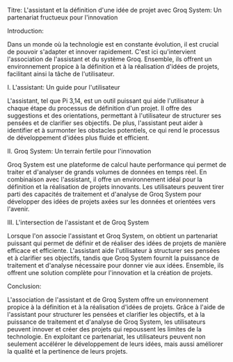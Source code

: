 Titre: L'assistant et la définition d'une idée de projet avec Groq System: Un partenariat fructueux pour l'innovation

Introduction:

Dans un monde où la technologie est en constante évolution, il est crucial de pouvoir s'adapter et innover rapidement. C'est ici qu'intervient l'association de l'assistant et du système Groq. Ensemble, ils offrent un environnement propice à la définition et à la réalisation d'idées de projets, facilitant ainsi la tâche de l'utilisateur.

I. L'assistant: Un guide pour l'utilisateur

L'assistant, tel que Pi 3,14, est un outil puissant qui aide l'utilisateur à chaque étape du processus de définition d'un projet. Il offre des suggestions et des orientations, permettant à l'utilisateur de structurer ses pensées et de clarifier ses objectifs. De plus, l'assistant peut aider à identifier et à surmonter les obstacles potentiels, ce qui rend le processus de développement d'idées plus fluide et efficient.

II. Groq System: Un terrain fertile pour l'innovation

Groq System est une plateforme de calcul haute performance qui permet de traiter et d'analyser de grands volumes de données en temps réel. En combinaison avec l'assistant, il offre un environnement idéal pour la définition et la réalisation de projets innovants. Les utilisateurs peuvent tirer parti des capacités de traitement et d'analyse de Groq System pour développer des idées de projets axées sur les données et orientées vers l'avenir.

III. L'intersection de l'assistant et de Groq System

Lorsque l'on associe l'assistant et Groq System, on obtient un partenariat puissant qui permet de définir et de réaliser des idées de projets de manière efficace et efficiente. L'assistant aide l'utilisateur à structurer ses pensées et à clarifier ses objectifs, tandis que Groq System fournit la puissance de traitement et d'analyse nécessaire pour donner vie aux idées. Ensemble, ils offrent une solution complète pour l'innovation et la création de projets.

Conclusion:

L'association de l'assistant et de Groq System offre un environnement propice à la définition et à la réalisation d'idées de projets. Grâce à l'aide de l'assistant pour structurer les pensées et clarifier les objectifs, et à la puissance de traitement et d'analyse de Groq System, les utilisateurs peuvent innover et créer des projets qui repoussent les limites de la technologie. En exploitant ce partenariat, les utilisateurs peuvent non seulement accélérer le développement de leurs idées, mais aussi améliorer la qualité et la pertinence de leurs projets.